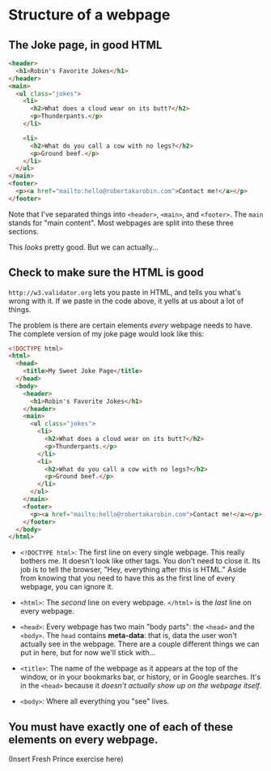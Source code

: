 # Structure of a webpage

## The Joke page, in good HTML
```html
<header>
  <h1>Robin's Favorite Jokes</h1>
</header>
<main>
  <ul class="jokes">
    <li>
      <h2>What does a cloud wear on its butt?</h2>
      <p>Thunderpants.</p>
    </li>

    <li>
      <h2>What do you call a cow with no legs?</h2>
      <p>Ground beef.</p>
    </li>
  </ul>
</main>
<footer>
  <p><a href="mailto:hello@robertakarobin.com">Contact me!</a></p>
</footer>
```

Note that I've separated things into `<header>`, `<main>`, and `<footer>`. The `main` stands for "main content". Most webpages are split into these three sections.

This *looks* pretty good. But we can actually...

## Check to make sure the HTML is good

`http://w3.validator.org` lets you paste in HTML, and tells you what's wrong with it. If we paste in the code above, it yells at us about a lot of things.

The problem is there are certain elements *every* webpage needs to have. The complete version of my joke page would look like this:

```html
<!DOCTYPE html>
<html>
  <head>
    <title>My Sweet Joke Page</title>
  </head>
  <body>
    <header>
      <h1>Robin's Favorite Jokes</h1>
    </header>
    <main>
      <ul class="jokes">
        <li>
          <h2>What does a cloud wear on its butt?</h2>
          <p>Thunderpants.</p>
        </li>
        <li>
          <h2>What do you call a cow with no legs?</h2>
          <p>Ground beef.</p>
        </li>
      </ul>
    </main>
    <footer>
      <p><a href="mailto:hello@robertakarobin.com">Contact me!</a></p>
    </footer>
  </body>
</html>
```

- `<!DOCTYPE html>`: The first line on every single webpage. This really bothers me. It doesn't look like other tags. You don't need to close it. Its job is to tell the browser, "Hey, everything after this is HTML." Aside from knowing that you need to have this as the first line of every webpage, you can ignore it.

- `<html>`: The *second* line on every webpage. `</html>` is the *last* line on every webpage.

- `<head>`: Every webpage has two main "body parts": the `<head>` and the `<body>`. The `head` contains **meta-data**: that is, data the user won't actually see in the webpage. There are a couple different things we can put in here, but for now we'll stick with...

- `<title>`: The name of the webpage as it appears at the top of the window, or in your bookmarks bar, or history, or in Google searches. It's in the `<head>` because it *doesn't actually show up on the webpage itself*.

- `<body>`: Where all everything you "see" lives.

## You must have exactly one of each of these elements on every webpage.

(Insert Fresh Prince exercise here)
